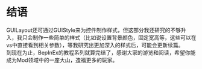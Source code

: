 
# 结语
GUILayout还可通过GUIStyle来为控件制作样式，但这部分我还研究的不够升入，我只会制作一些简单的样式（比如说设置背景颜色，固定宽高等，这些可以在vs中直接看到相关参数），等我研究出更加深入的样式后，可能会更新续篇。  
到现在为止，BepInEx的教程系列就算完结了，感谢大家的游览和阅读，希望你能成为Mod领域中的一座大山，造福更多的玩家。
